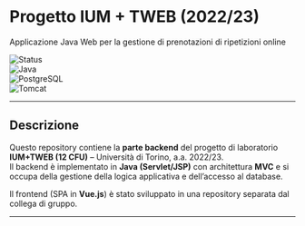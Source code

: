 # Progetto IUM + TWEB (2022/23)  
Applicazione Java Web per la gestione di prenotazioni di ripetizioni online  

![Status](https://img.shields.io/badge/status-completed-brightgreen?style=flat)  
![Java](https://img.shields.io/badge/java-11+-blue?style=flat)  
![PostgreSQL](https://img.shields.io/badge/database-PostgreSQL-336791?style=flat&logo=postgresql)  
![Tomcat](https://img.shields.io/badge/server-Tomcat-orange?style=flat)  

---

## Descrizione  
Questo repository contiene la **parte backend** del progetto di laboratorio **IUM+TWEB (12 CFU)** – Università di Torino, a.a. 2022/23.  
Il backend è implementato in **Java (Servlet/JSP)** con architettura **MVC** e si occupa della gestione della logica applicativa e dell’accesso al database.  

Il frontend (SPA in **Vue.js**) è stato sviluppato in una repository separata dal collega di gruppo.  

---
